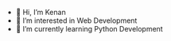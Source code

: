 - 👋 Hi, I’m Kenan
- 👀 I’m interested in Web Development
- 🌱 I’m currently learning Python Development
<!---- 💞️ I’m looking to collaborate on ...
- 📫 How to reach me ... --->

<!---
kenanh1/kenanh1 is a ✨ special ✨ repository because its `README.md` (this file) appears on your GitHub profile.
You can click the Preview link to take a look at your changes.
--->

